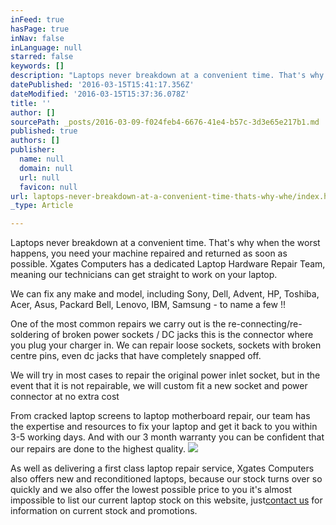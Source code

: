 ```yaml
---
inFeed: true
hasPage: true
inNav: false
inLanguage: null
starred: false
keywords: []
description: "Laptops never breakdown at a convenient time. That's why when the worst happens, you need your machine repaired and returned as soon as possible. Xgates Computers has a dedicated Laptop Hardware Repair Team, meaning our technicians can get straight to work on your laptop."
datePublished: '2016-03-15T15:41:17.356Z'
dateModified: '2016-03-15T15:37:36.078Z'
title: ''
author: []
sourcePath: _posts/2016-03-09-f024feb4-6676-41e4-b57c-3d3e65e217b1.md
published: true
authors: []
publisher:
  name: null
  domain: null
  url: null
  favicon: null
url: laptops-never-breakdown-at-a-convenient-time-thats-why-whe/index.html
_type: Article

---
```

Laptops never breakdown at a convenient time. That's why when the worst happens, you need your machine repaired and returned as soon as possible. Xgates Computers has a dedicated Laptop Hardware Repair Team, meaning our technicians can get straight to work on your laptop.

We can fix any make and model, including Sony, Dell, Advent, HP, Toshiba, Acer, Asus, Packard Bell, Lenovo, IBM, Samsung - to name a few !!

One of the most common repairs we carry out is the re-connecting/re-soldering of broken power sockets / DC jacks this is the connector where you plug your charger in. We can repair loose sockets, sockets with broken centre pins, even dc jacks that have completely snapped off.

We will try in most cases to repair the original power inlet socket, but in the event that it is not repairable, we will custom fit a new socket and power connector at no extra cost

From cracked laptop screens to laptop motherboard repair, our team has the expertise and resources to fix your laptop and get it back to you within 3-5 working days. And with our 3 month warranty you can be confident that our repairs are done to the highest quality.
![](https://the-grid-user-content.s3-us-west-2.amazonaws.com/e222e502-5968-4084-8bfa-1e0aba415ca9.jpg)

As well as delivering a first class laptop repair service, Xgates Computers also offers new and reconditioned laptops, because our stock turns over so quickly and we also offer the lowest possible price to you it's almost impossible to list our current laptop stock on this website, just[contact us][0] for information on current stock and promotions.

[0]: http://xgatescomputers.co.uk/contact-us